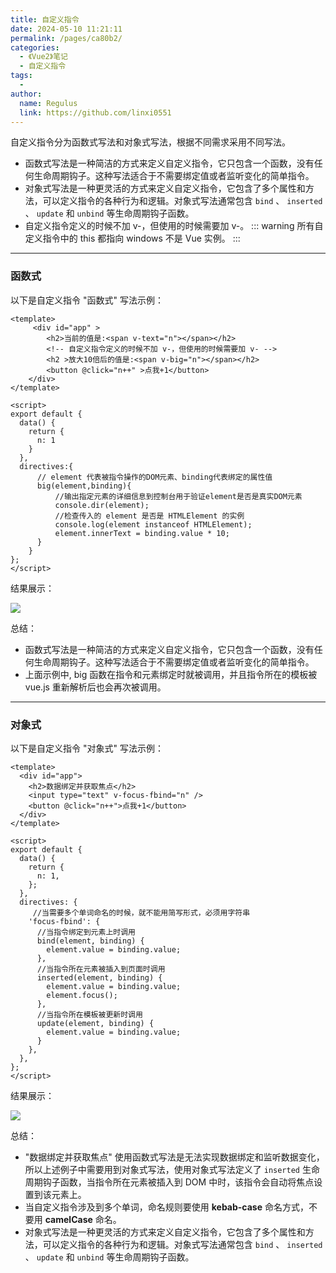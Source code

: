 ```yaml
---
title: 自定义指令
date: 2024-05-10 11:21:11
permalink: /pages/ca80b2/
categories:
  - 《Vue2》笔记
  - 自定义指令
tags:
  - 
author: 
  name: Regulus
  link: https://github.com/linxi0551
---
```

自定义指令分为函数式写法和对象式写法，根据不同需求采用不同写法。
- 函数式写法是一种简洁的方式来定义自定义指令，它只包含一个函数，没有任何生命周期钩子。这种写法适合于不需要绑定值或者监听变化的简单指令。
- 对象式写法是一种更灵活的方式来定义自定义指令，它包含了多个属性和方法，可以定义指令的各种行为和逻辑。对象式写法通常包含   `bind`  、 `inserted`  、 `update`  和  `unbind`  等生命周期钩子函数。
- 自定义指令定义的时候不加 v-，但使用的时候需要加 v-。
::: warning 
所有自定义指令中的 this 都指向 windows 不是 Vue 实例。
:::

---
### 函数式

以下是自定义指令 "函数式" 写法示例：
```vue
<template>
     <div id="app" >
        <h2>当前的值是:<span v-text="n"></span></h2>
        <!-- 自定义指令定义的时候不加 v-，但使用的时候需要加 v- -->
        <h2 >放大10倍后的值是:<span v-big="n"></span></h2>
        <button @click="n++" >点我+1</button>
    </div>
</template>

<script>
export default {
  data() {
    return {
      n: 1
    }
  },
  directives:{
      // element 代表被指令操作的DOM元素、binding代表绑定的属性值
      big(element,binding){
          //输出指定元素的详细信息到控制台用于验证element是否是真实DOM元素
          console.dir(element);
          //检查传入的 element 是否是 HTMLElement 的实例
          console.log(element instanceof HTMLElement);
          element.innerText = binding.value * 10;
      }
    }
};
</script>
```

结果展示：

![](https://cdn.nlark.com/yuque/0/2024/gif/40965929/1715240625209-d300425a-6f45-478a-bf17-9bf3792c3ecd.gif#averageHue=%23f3f4fa&clientId=u7cb7d1e0-c595-4&from=paste&id=u6794bdd5&originHeight=122&originWidth=294&originalType=url&ratio=1&rotation=0&showTitle=false&status=done&style=stroke&taskId=uf9990b58-38ec-45b3-b561-fa8cc0379c0&title=)

总结：

- 函数式写法是一种简洁的方式来定义自定义指令，它只包含一个函数，没有任何生命周期钩子。这种写法适合于不需要绑定值或者监听变化的简单指令。
- 上面示例中, big 函数在指令和元素绑定时就被调用，并且指令所在的模板被 vue.js 重新解析后也会再次被调用。



---
### 对象式
以下是自定义指令 "对象式" 写法示例：
```vue
<template>
  <div id="app">
    <h2>数据绑定并获取焦点</h2>
    <input type="text" v-focus-fbind="n" />
    <button @click="n++">点我+1</button>
  </div>
</template>

<script>
export default {
  data() {
    return {
      n: 1,
    };
  },
  directives: {
     //当需要多个单词命名的时候，就不能用简写形式，必须用字符串
    'focus-fbind': {
      //当指令绑定到元素上时调用
      bind(element, binding) {
        element.value = binding.value;
      },
      //当指令所在元素被插入到页面时调用
      inserted(element, binding) {
        element.value = binding.value;
        element.focus();
      },
      //当指令所在模板被更新时调用
      update(element, binding) {
        element.value = binding.value;
      }
    },
  },
};
</script>
```
结果展示：

![](https://cdn.nlark.com/yuque/0/2024/gif/40965929/1715249156383-9ef12bef-fd32-410c-ad09-e39caa506fcc.gif#averageHue=%23e8eaf4&clientId=u7cb7d1e0-c595-4&from=paste&id=u506bb351&originHeight=122&originWidth=272&originalType=url&ratio=1&rotation=0&showTitle=false&status=done&style=stroke&taskId=u3f38dbad-3e9d-410f-9e0b-52eaf8f2d8b&title=)

总结：

- "数据绑定并获取焦点" 使用函数式写法是无法实现数据绑定和监听数据变化，所以上述例子中需要用到对象式写法，使用对象式写法定义了  `inserted`   生命周期钩子函数，当指令所在元素被插入到 DOM 中时，该指令会自动将焦点设置到该元素上。
- 当自定义指令涉及到多个单词，命名规则要使用  **kebab-case**   命名方式，不要用  **camelCase**  命名。
- 对象式写法是一种更灵活的方式来定义自定义指令，它包含了多个属性和方法，可以定义指令的各种行为和逻辑。对象式写法通常包含   `bind`  、 `inserted`  、 `update`  和  `unbind`  等生命周期钩子函数。